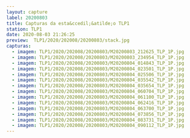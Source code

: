 ```yaml
---
layout: capture
label: 20200803
title: Capturas da esta&ccedil;&atilde;o TLP1
station: TLP1
date: 2020-08-03 21:26:25
preview:  TLP1/2020/202008/20200803/stack.jpg
capturas:
  - imagem: TLP1/2020/202008/20200803/M20200803_212625_TLP_1P.jpg
  - imagem: TLP1/2020/202008/20200803/M20200803_234954_TLP_1P.jpg
  - imagem: TLP1/2020/202008/20200803/M20200804_014843_TLP_1P.jpg
  - imagem: TLP1/2020/202008/20200803/M20200804_023501_TLP_1P.jpg
  - imagem: TLP1/2020/202008/20200803/M20200804_025506_TLP_1P.jpg
  - imagem: TLP1/2020/202008/20200803/M20200804_035542_TLP_1P.jpg
  - imagem: TLP1/2020/202008/20200803/M20200804_035654_TLP_1P.jpg
  - imagem: TLP1/2020/202008/20200803/M20200804_060704_TLP_1P.jpg
  - imagem: TLP1/2020/202008/20200803/M20200804_061100_TLP_1P.jpg
  - imagem: TLP1/2020/202008/20200803/M20200804_062416_TLP_1P.jpg
  - imagem: TLP1/2020/202008/20200803/M20200804_063700_TLP_1P.jpg
  - imagem: TLP1/2020/202008/20200803/M20200804_073856_TLP_1P.jpg
  - imagem: TLP1/2020/202008/20200803/M20200804_083731_TLP_1P.jpg
  - imagem: TLP1/2020/202008/20200803/M20200804_090112_TLP_1P.jpg
---
```

